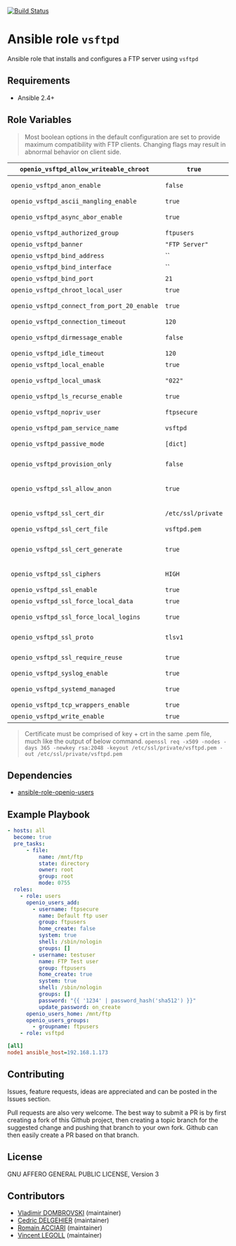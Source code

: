 [![Build Status](https://travis-ci.org/open-io/ansible-role-openio-vsftpd.svg?branch=master)](https://travis-ci.org/open-io/ansible-role-openio-vsftpd)
# Ansible role `vsftpd`

Ansible role that installs and configures a FTP server using `vsftpd`

## Requirements

- Ansible 2.4+

## Role Variables

> Most boolean options in the default configuration are set to provide maximum compatibility with FTP clients. Changing flags may result in abnormal behavior on client side.


| `openio_vsftpd_allow_writeable_chroot`      | `true`                    | Descrtiption                                        |
| ------------------------------------------- | ------------------------- | --------------------------------------------------- |
| `openio_vsftpd_anon_enable`                 | `false`                   | Enable anonymous uploads                            |
| `openio_vsftpd_ascii_mangling_enable`       | `true`                    | Enable ASCII mangling                               |
| `openio_vsftpd_async_abor_enable`           | `true`                    | Enable async abort behavior                         |
| `openio_vsftpd_authorized_group`            | `ftpusers`                | Group of all FTP users                              |
| `openio_vsftpd_banner`                      | `"FTP Server"`            | FTP server banner                                   |
| `openio_vsftpd_bind_address`                | ``                        | FTP bind address                                    |
| `openio_vsftpd_bind_interface`              | ``                        | FTP bind interface                                  |
| `openio_vsftpd_bind_port`                   | `21`                      | FTP bind port                                       |
| `openio_vsftpd_chroot_local_user`           | `true`                    | Chroot users                                        |
| `openio_vsftpd_connect_from_port_20_enable` | `true`                    | Accept connections from port 20                     |
| `openio_vsftpd_connection_timeout`          | `120`                     | Connection timeout                                  |
| `openio_vsftpd_dirmessage_enable`           | `false`                   | Enable directory messages                           |
| `openio_vsftpd_idle_timeout`                | `120`                     | Idle timeout                                        |
| `openio_vsftpd_local_enable`                | `true`                    | Enable local userss                                 |
| `openio_vsftpd_local_umask`                 | `"022"`                   | File creation umask for local users                 |
| `openio_vsftpd_ls_recurse_enable`           | `true`                    | Enable recursive ls                                 |
| `openio_vsftpd_nopriv_user`                 | `ftpsecure`               | Default unprivileged user                           |
| `openio_vsftpd_pam_service_name`            | `vsftpd`                  | PAM service name                                    |
| `openio_vsftpd_passive_mode`                | `[dict]`                  | Passive mode configuration                          |
| `openio_vsftpd_provision_only`              | `false`                   | Only provision without restarting                   |
| `openio_vsftpd_ssl_allow_anon`              | `true`                    | Allow anonymous SSL (Anon must be enabled)          |
| `openio_vsftpd_ssl_cert_dir`                | `/etc/ssl/private`        | Path to certificate directory                       |
| `openio_vsftpd_ssl_cert_file`               | `vsftpd.pem`              | Path to certificate file                            |
| `openio_vsftpd_ssl_cert_generate`           | `true`                    | Generate autosigned certificate if it doesn't exist |
| `openio_vsftpd_ssl_ciphers`                 | `HIGH`                    | SSL cipher security level                           |
| `openio_vsftpd_ssl_enable`                  | `true`                    | Enable SSL                                          |
| `openio_vsftpd_ssl_force_local_data`        | `true`                    | Force data to use SSL                               |
| `openio_vsftpd_ssl_force_local_logins`      | `true`                    | Force logins to use SSL                             |
| `openio_vsftpd_ssl_proto`                   | `tlsv1`                   | SSL Protocol (TLSV1/SSLV2/SSLV3)                    |
| `openio_vsftpd_ssl_require_reuse`           | `true`                    | SSL require reusable sessions                       |
| `openio_vsftpd_syslog_enable`               | `true`                    | Log to syslog                                       |
| `openio_vsftpd_systemd_managed`             | `true`                    | VSFTPD server is managed by systemd                 |
| `openio_vsftpd_tcp_wrappers_enable`         | `true`                    | Enable TCP wrappers                                 |
| `openio_vsftpd_write_enable`                | `true`                    | Enable FTP write                                    |

> Certificate must be comprised of key + crt in the same .pem file, much like the output of below command.
> `openssl req -x509 -nodes -days 365 -newkey rsa:2048 -keyout /etc/ssl/private/vsftpd.pem -out /etc/ssl/private/vsftpd.pem`

## Dependencies

- [ansible-role-openio-users](https://github.com/open-io/ansible-role-openio-users)

## Example Playbook

```yaml
- hosts: all
  become: true
  pre_tasks:
      - file:
          name: /mnt/ftp
          state: directory
          owner: root
          group: root
          mode: 0755
  roles:
    - role: users
      openio_users_add:
        - username: ftpsecure
          name: Default ftp user
          group: ftpusers
          home_create: false
          system: true
          shell: /sbin/nologin
          groups: []
        - username: testuser
          name: FTP Test user
          group: ftpusers
          home_create: true
          system: true
          shell: /sbin/nologin
          groups: []
          password: "{{ '1234' | password_hash('sha512') }}"
          update_password: on_create
      openio_users_home: /mnt/ftp
      openio_users_groups:
        - groupname: ftpusers
    - role: vsftpd
```

```ini
[all]
node1 ansible_host=192.168.1.173
```

## Contributing

Issues, feature requests, ideas are appreciated and can be posted in the Issues section.

Pull requests are also very welcome.
The best way to submit a PR is by first creating a fork of this Github project, then creating a topic branch for the suggested change and pushing that branch to your own fork.
Github can then easily create a PR based on that branch.

## License

GNU AFFERO GENERAL PUBLIC LICENSE, Version 3

## Contributors

- [Vladimir DOMBROVSKI](https://github.com/vdombrovski) (maintainer)
- [Cedric DELGEHIER](https://github.com/cdelgehier) (maintainer)
- [Romain ACCIARI](https://github.com/racciari) (maintainer)
- [Vincent LEGOLL](https://github.com/vincent-legoll) (maintainer)

